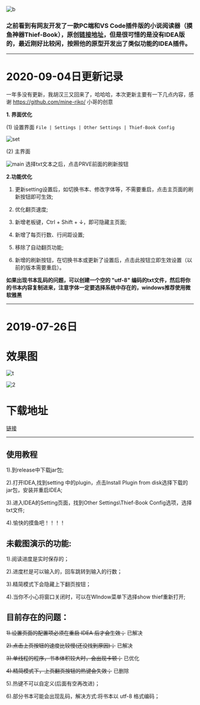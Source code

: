 ![b](https://s2.ax1x.com/2019/12/25/lFCd41.jpg "b")

### 之前看到有网友开发了一款PC端和VS Code插件版的小说阅读器（摸鱼神器Thief-Book），原创[链接地址](https://github.com/cteams/Thief-Book "链接地址")，但是很可惜的是没有IDEA版的，最近刚好比较闲，按照他的原型开发出了类似功能的IDEA插件。

------------
# 2020-09-04日更新记录
一年多没有更新，我胡汉三又回来了，哈哈哈，本次更新主要有一下几点内容，感谢 https://github.com/mine-riko/ 小哥的创意

**1. 界面优化**

(1) 设置界面 `File | Settings | Other Settings | Thief-Book Config`

![set](https://github.com/yisier/thief-book-idea/blob/master/img/setting.png?raw=true "set")

(2) 主界面

![main](https://raw.githubusercontent.com/yisier/thief-book-idea/master/img/main.png "main")
选择txt文本之后，点击PRVE前面的刷新按钮


**2.功能优化**

1) 更新setting设置后，如切换书本、修改字体等，不需要重启，点击主页面的刷新按钮即可生效;

2) 优化翻页速度;

3) 新增老板键，Ctrl + Shift + ↓，即可隐藏主页面;

4) 新增了每页行数、行间距设置;

5) 移除了自动翻页功能;

6) 新增的刷新按钮，在切换书本或更新了设置后，点击此按钮立即生效设置（以前的版本需要重启）。


**如果出现书本乱码的问题，可以创建一个空的 "utf-8" 编码的txt文件，然后将你的书本内容复制进来，注意字体一定要选择系统中存在的，windows推荐使用微软雅黑**


------------
# 2019-07-26日

# 效果图
![t](https://s2.ax1x.com/2019/12/25/lFC6De.gif "t")

![2](https://s2.ax1x.com/2019/12/25/lFChCt.jpg "2")

# 下载地址
[链接](https://github.com/yisier/thief-book-idea/releases/download/V0.1.1/thief-book-idea.jar "链接")


------------

## 使用教程
1).到release中下载jar包;

2).打开IDEA,找到setting 中的plugin，点击Install Plugin from disk选择下载的jar包，安装并重启IDEA;

3).进入IDEA的Setting页面，找到Other Settings\Thief-Book Config选项，选择txt文件;

4).愉快的摸鱼吧！！！！


## 未截图演示的功能:
1).阅读进度是实时保存的；

2).进度栏是可以输入的，回车跳转到输入的行数；

3).精简模式下会隐藏上下翻页按钮；

4).当你不小心将窗口关闭时，可以在WIndow菜单下选择show thief重新打开;


## 目前存在的问题：
~~1).设置页面的配置项必须在重启 IDEA 后才会生效；~~ 已解决

~~2).点击上页按钮的速度比较慢(还没找到原因)；~~ 已解决

~~3).单线程的程序，书本体积较大时，会出现卡顿；~~ 已优化

~~4).精简模式下，上页翻页按钮的热键会失效；~~ 已删除

5).热键不可以自定义(后面有空再改进)；

6).部分书本可能会出现乱码，解决方式:将书本以 utf-8 格式编码；

